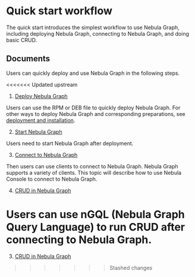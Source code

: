 # Quick start workflow

The quick start introduces the simplest workflow to use Nebula Graph, including deploying Nebula Graph, connecting to Nebula Graph, and doing basic CRUD.

## Documents

Users can quickly deploy and use Nebula Graph in the following steps.

<<<<<<< Updated upstream
1. [Deploy Nebula Graph](../4.deployment-and-installation/2.compile-and-install-nebula-graph/2.install-nebula-graph-by-rpm-or-deb.md)

  Users can use the RPM or DEB file to quickly deploy Nebula Graph. For other ways to deploy Nebula Graph and corresponding preparations, see [deployment and installation](../4.deployment-and-installation/1.resource-preparations.md).

2. [Start Nebula Graph](5.start-stop-service.md)

  Users need to start Nebula Graph after deployment.

3. [Connect to Nebula Graph](3.connect-to-nebula-graph.md)

  Then users can use clients to connect to Nebula Graph. Nebula Graph supports a variety of clients. This topic will describe how to use Nebula Console to connect to Nebula Graph.

4. [CRUD in Nebula Graph](4.nebula-graph-crud.md)

  Users can use nGQL (Nebula Graph Query Language) to run CRUD after connecting to Nebula Graph.
=======
3. [CRUD in Nebula Graph](4.nebula-graph-crud.md)


<!--
# 快速入门

快速入门将介绍如何简单地使用Nebula Graph，包括部署、连接Nebula Graph，以及基础的增删改查操作。

## 文档

按照以下步骤可以快速部署并且使用Nebula Graph。

1. [安装Nebula Graph](../4.deployment-and-installation/2.compile-and-install-nebula-graph/2.install-nebula-graph-by-rpm-or-deb.md)

  使用RPM或DEB文件可以快速安装Nebula Graph。其它部署方式及相应的准备工作请参见[安装部署](../4.deployment-and-installation/1.resource-preparations.md)。

2. [启动Nebula Graph](5.start-stop-service.md)

  部署好Nebula Graph之后需要启动Nebula Graph服务。

3. [连接Nebula Graph](3.connect-to-nebula-graph.md)

  启动Nebula Graph服务后即可使用客户端连接。Nebula Graph支持多种客户端，快速入门中介绍使用原生命令行客户端Nebula Console连接Nebula Graph的方法。

4. [使用常用nGQL（CRUD命令）](4.nebula-graph-crud.md)

  连接到Nebula Graph之后即可使用nGQL（Nebula Graph Query Language）进行增删改查。

## 视频

用户也可以观看视频了解Nebula Graph的相关概念和操作。

### 热点视频

* [听吴敏博士聊Nebula Graph](https://www.bilibili.com/video/BV14U4y157zc)（37分40秒）

<iframe src="//player.bilibili.com/player.html?aid=673642782&bvid=BV14U4y157zc&cid=355543912&page=1&high_quality=1" scrolling="no" border="0" frameborder="no" framespacing="0" allowfullscreen="true" width="720px" height="480px"> </iframe>

* [Foesa小学姐课堂——Nebula Graph那些磨人的概念](https://www.bilibili.com/video/BV1Q5411K7Gg)（04分20秒）

<iframe src="//player.bilibili.com/player.html?aid=461196353&bvid=BV1Q5411K7Gg&cid=355536579&page=1&high_quality=1" scrolling="no" border="0" frameborder="no" framespacing="0" allowfullscreen="true" width="720px" height="480px"> </iframe>

* [Foesa小学姐课堂——path 的三种类型](https://www.bilibili.com/video/BV1Uf4y1t72L)（03分09秒）
<iframe src="//player.bilibili.com/player.html?aid=291311326&bvid=BV1Uf4y1t72L&cid=361000311&page=1" scrolling="no" border="0" frameborder="no" framespacing="0" allowfullscreen="true" width="720px" height="480px"> </iframe>

### 入门系列

* [Nebula Graph Studio图探索](https://www.bilibili.com/video/BV1QN411Z7Vh)（03分23秒）

<iframe src="//player.bilibili.com/player.html?aid=503286771&bvid=BV1QN411Z7Vh&cid=344349765&page=1&high_quality=1" scrolling="no" border="0" frameborder="no" framespacing="0" allowfullscreen="true" width="720px" height="480px"> </iframe>

* [Nebula Exchange](https://www.bilibili.com/video/BV1Pq4y177D9)（03分08秒）

<iframe src="//player.bilibili.com/player.html?aid=546003709&bvid=BV1Pq4y177D9&cid=352387808&page=1&high_quality=1" scrolling="no" border="0" frameborder="no" framespacing="0" allowfullscreen="true" width="720px" height="480px"> </iframe>

* [Nebula Algorithm](https://www.bilibili.com/video/BV1fB4y1T7XK)（02分36秒）

<iframe src="//player.bilibili.com/player.html?aid=588577467&bvid=BV1fB4y1T7XK&cid=351282857&page=1&high_quality=1" scrolling="no" border="0" frameborder="no" framespacing="0" allowfullscreen="true" width="720px" height="480px"> </iframe>

### NG辅导班

* [第一篇：图世界的那些概念、术语](https://www.bilibili.com/video/BV17X4y1A7p9)（08分12秒）

<iframe src="//player.bilibili.com/player.html?aid=716209223&bvid=BV17X4y1A7p9&cid=355893988&page=1&high_quality=1" scrolling="no" border="0" frameborder="no" framespacing="0" allowfullscreen="true" width="720px" height="480px"> </iframe>

* [第二篇：如何更好地学习 Nebula Graph](https://www.bilibili.com/video/BV1aX4y1A7xd)（07分44秒）

<iframe src="//player.bilibili.com/player.html?aid=716219807&bvid=BV1aX4y1A7xd&cid=355896587&page=1&high_quality=1" scrolling="no" border="0" frameborder="no" framespacing="0" allowfullscreen="true" width="720px" height="480px"> </iframe>

请访问[Bilibili空间](https://space.bilibili.com/472621355)，查看 30 多个，500 多分钟的系列视频。

-->
>>>>>>> Stashed changes
